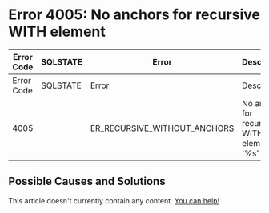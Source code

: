 
# Error 4005: No anchors for recursive WITH element


| Error Code | SQLSTATE | Error | Description |
| --- | --- | --- | --- |
| Error Code | SQLSTATE | Error | Description |
| 4005 |  | ER_RECURSIVE_WITHOUT_ANCHORS | No anchors for recursive WITH element '%s' |




## Possible Causes and Solutions


This article doesn't currently contain any content. [You can help!](/en/writing-and-editing-knowledge-base-articles/)

